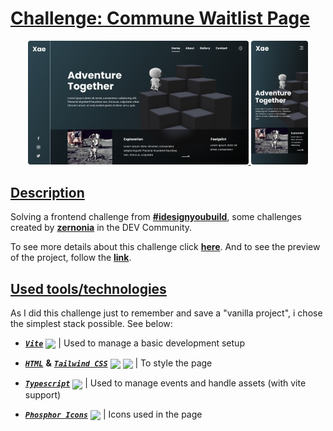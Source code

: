 # [**Challenge: Commune Waitlist Page**](#challenge-commune-waitlist-page)

<div align="center">
  <a target="_blank" href="https://dev.to/zernonia/i-design-you-build-frontend-challenge-1-158a">
    <img width="70%" src="./design/Desktop View.png">
    <img width="18.2%" src="./design/Mobile View.png">
  </a>
</div>

## [**Description**](#description)

Solving a frontend challenge from [**#idesignyoubuild**], some challenges created
by [**zernonia**] in the DEV Community.

To see more details about this challenge click [**here**]. And to see the preview
of the project, follow the [**link**].

## [**Used tools/technologies**](#used-toolstechnologies)

As I did this challenge just to remember and save a "vanilla project", i chose
the simplest stack possible. See below:

- [**_`Vite`_**] [<img height="24px" align="center" src="https://vitejs.dev/logo-with-shadow.png"/>]
  | Used to manage a basic development setup

- [**_`HTML`_**] **&** [**_`Tailwind CSS`_**]
  [<img height="24px" align="center" src="https://cdn.jsdelivr.net/gh/devicons/devicon/icons/html5/html5-original.svg"/>]
  [<img height="24px" align="center" src="https://cdn.jsdelivr.net/gh/devicons/devicon/icons/tailwindcss/tailwindcss-plain.svg"/>]
  | To style the page

- [**_`Typescript`_**] [<img height="22px" align="center" src="https://cdn.jsdelivr.net/gh/devicons/devicon/icons/typescript/typescript-original.svg"/>]
  | Used to manage events and handle assets (with vite support)

- [**_`Phosphor Icons`_**] [<img height="22px" align="center" src="https://github.com/phosphor-icons/phosphor-home/raw/master/meta/phosphor-mark-tight-yellow.png"/>]
  | Icons used in the page

[**#idesignyoubuild**]: https://dev.to/zernonia/i-design-you-build-frontend-challenge-1-158a
[**here**]: https://dev.to/zernonia/i-design-you-build-frontend-challenge-1-158a
[**zernonia**]: https://dev.to/zernonia
[**link**]: https://dreisss.github.io/challenge-i-design-you-build-1/
[**_`vite`_**]: https://vitejs.dev
[<img height="24px" align="center" src="https://vitejs.dev/logo-with-shadow.png"/>]: https://vitejs.dev
[**_`html`_**]: https://developer.mozilla.org/en-US/docs/Web/HTML
[<img height="24px" align="center" src="https://cdn.jsdelivr.net/gh/devicons/devicon/icons/html5/html5-original.svg"/>]: https://developer.mozilla.org/en-US/docs/Web/HTML
[**_`tailwind css`_**]: https://tailwindcss.com
[<img height="24px" align="center" src="https://cdn.jsdelivr.net/gh/devicons/devicon/icons/tailwindcss/tailwindcss-plain.svg"/>]: https://tailwindcss.com
[**_`typescript`_**]: https://www.typescriptlang.org
[<img height="22px" align="center" src="https://cdn.jsdelivr.net/gh/devicons/devicon/icons/typescript/typescript-original.svg"/>]: https://www.typescriptlang.org
[**_`phosphor icons`_**]: https://phosphoricons.com
[<img height="22px" align="center" src="https://github.com/phosphor-icons/phosphor-home/raw/master/meta/phosphor-mark-tight-yellow.png"/>]: https://phosphoricons.com
